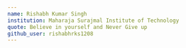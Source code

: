 ```yaml
---
name: Rishabh Kumar Singh
institution: Maharaja Surajmal Institute of Technology
quote: Believe in yourself and Never Give up
github_user: rishabhrks1208
---
```

